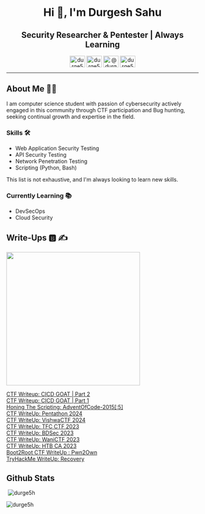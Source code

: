 
<h1 align="center">Hi 👋, I'm Durgesh Sahu</h1>
<h2 align="center">Security Researcher & Pentester | Always Learning</h2> 
<p align="center">
<a href="https://twitter.com/durge5h" target="blank"><img align="center" src="https://raw.githubusercontent.com/rahuldkjain/github-profile-readme-generator/master/src/images/icons/Social/twitter.svg" alt="durge5h" height="30" width="40" /></a>
<a href="https://linkedin.com/in/durge5h" target="blank"><img align="center" src="https://raw.githubusercontent.com/rahuldkjain/github-profile-readme-generator/master/src/images/icons/Social/linked-in-alt.svg" alt="durge5h" height="30" width="40" /></a>
<a href="https://sf4ult.github.io" target="blank"><img align="center" src="https://img.icons8.com/?size=100&id=13450&format=png&color=000000" alt="@durge5h" height="30" width="40" /></a>
<a href="https://discord.gg/durge5h#5496" target="blank"><img align="center" src="https://raw.githubusercontent.com/rahuldkjain/github-profile-readme-generator/master/src/images/icons/Social/discord.svg" alt="durge5h#5496" height="30" width="40" /></a>
</p>

---
## About Me 🙋‍♂️

I am computer science student with passion of cybersecurity actively engaged in this community through CTF participation and Bug hunting, seeking continual growth and expertise in the field.
 
### Skills 🛠️

* Web Application Security Testing
* API Security Testing
* Network Penetration Testing
* Scripting (Python, Bash)

This list is not exhaustive, and I'm always looking to learn new skills. 

### Currently Learning 📚

* DevSecOps
* Cloud Security

## Write-Ups 🅱️ ✍

<img src="https://miro.medium.com/v2/resize:fit:640/format:webp/1*PmnXg9LknftoBZexoKcAZQ.gif" align="center" width="350"/>

[CTF Writeup: CICD GOAT | Part 2](https://sf4ult.github.io/2024/06/30/post11/CICD-GOAT-Part-2/)\
[CTF Writeup: CICD GOAT | Part 1](https://sf4ult.github.io/2024/06/27/post10/CICD-GOAT-Part-1/)\
[Honing The Scripting: AdventOfCode-2015[:5]](https://sf4ult.github.io/2024/03/29/post9/AdventOfCode-2015/)\
[CTF WriteUp: Pentathon 2024](https://sf4ult.github.io/2024/03/19/post8/Pentathon_2024/)\
[CTF WriteUp: VishwaCTF 2024](https://sf4ult.github.io/2024/03/04/post7/vishwaCTF_2024/)\
[CTF WriteUp: TFC CTF 2023](https://sf4ult.github.io/2023/08/01/post6/tfcCTF_2023/)\
[CTF WriteUp: BDSec 2023](https://sf4ult.github.io/2023/07/22/post5/bdsecCTF_2023/)\
[CTF WriteUp: WaniCTF 2023](https://sf4ult.github.io/2023/06/08/post4/wanictf_2023/)\
[CTF WriteUp: HTB CA 2023](https://sf4ult.github.io/2023/04/08/post3/ca_2023/)\
[Boot2Root CTF WriteUp : Pwn2Own](https://sf4ult.github.io/2023/02/12/post2/pwn2own/)\
[TryHackMe WriteUp: Recovery](https://sf4ult.github.io/2022/09/12/post1/thm-recovery/)


## Github Stats

<p>&nbsp;<img align="center`enter code here`" src="https://github-readme-stats.vercel.app/api?username=durge5h&theme=dark&hide_border=false&include_all_commits=false&count_private=false)" alt="durge5h"/></p>

<p><img align="center" src="https://github-readme-streak-stats.herokuapp.com/?user=durge5h&](https://github-readme-stats.vercel.app/api?username=durge5h&theme=dark&hide_border=false&include_all_commits=false&count_private=false)" alt="durge5h"/></p>

